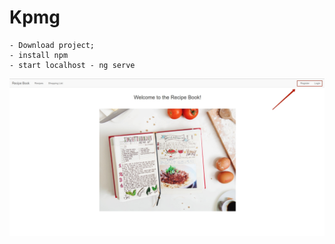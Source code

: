# Kpmg

    - Download project;
    - install npm
    - start localhost - ng serve
<img src="https://github.com/projectFromEllina/ngRecipesBook.github.io/blob/master/recipe-1.jpg"/>

